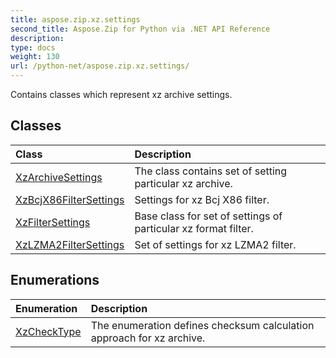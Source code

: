 ```yaml
---
title: aspose.zip.xz.settings
second_title: Aspose.Zip for Python via .NET API Reference
description: 
type: docs
weight: 130
url: /python-net/aspose.zip.xz.settings/
---
```



Contains classes which represent xz archive settings.

## Classes
| Class | Description |
| :- | :- |
|[XzArchiveSettings](/zip/python-net/aspose.zip.xz.settings/xzarchivesettings/)|The class contains set of setting particular xz archive.|
|[XzBcjX86FilterSettings](/zip/python-net/aspose.zip.xz.settings/xzbcjx86filtersettings/)|Settings for xz Bcj X86 filter.|
|[XzFilterSettings](/zip/python-net/aspose.zip.xz.settings/xzfiltersettings/)|Base class for set of settings of particular xz format filter.|
|[XzLZMA2FilterSettings](/zip/python-net/aspose.zip.xz.settings/xzlzma2filtersettings/)|Set of settings for xz LZMA2 filter.|
## Enumerations
| Enumeration | Description |
| :- | :- |
|[XzCheckType](/zip/python-net/aspose.zip.xz.settings/xzchecktype/)|The enumeration defines checksum calculation approach for xz archive.|
